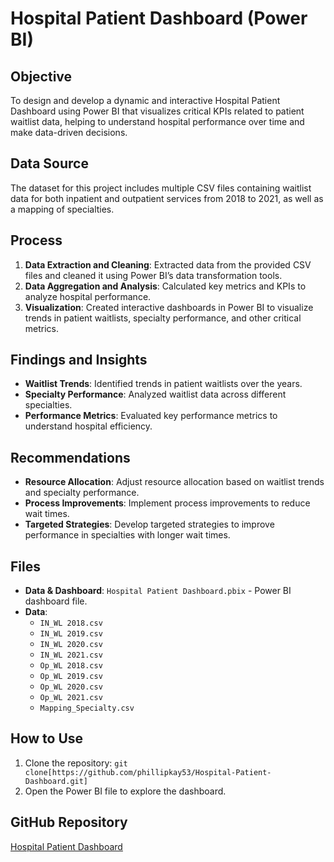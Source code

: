 # Hospital Patient Dashboard (Power BI)

## Objective
To design and develop a dynamic and interactive Hospital Patient Dashboard using Power BI that visualizes critical KPIs related to patient waitlist data, helping to understand hospital performance over time and make data-driven decisions.

## Data Source
The dataset for this project includes multiple CSV files containing waitlist data for both inpatient and outpatient services from 2018 to 2021, as well as a mapping of specialties.

## Process
1. **Data Extraction and Cleaning**: Extracted data from the provided CSV files and cleaned it using Power BI’s data transformation tools.
2. **Data Aggregation and Analysis**: Calculated key metrics and KPIs to analyze hospital performance.
3. **Visualization**: Created interactive dashboards in Power BI to visualize trends in patient waitlists, specialty performance, and other critical metrics.

## Findings and Insights
- **Waitlist Trends**: Identified trends in patient waitlists over the years.
- **Specialty Performance**: Analyzed waitlist data across different specialties.
- **Performance Metrics**: Evaluated key performance metrics to understand hospital efficiency.

## Recommendations
- **Resource Allocation**: Adjust resource allocation based on waitlist trends and specialty performance.
- **Process Improvements**: Implement process improvements to reduce wait times.
- **Targeted Strategies**: Develop targeted strategies to improve performance in specialties with longer wait times.

## Files
- **Data & Dashboard**: `Hospital Patient Dashboard.pbix` - Power BI dashboard file.
- **Data**: 
  - `IN_WL 2018.csv`
  - `IN_WL 2019.csv`
  - `IN_WL 2020.csv`
  - `IN_WL 2021.csv`
  - `Op_WL 2018.csv`
  - `Op_WL 2019.csv`
  - `Op_WL 2020.csv`
  - `Op_WL 2021.csv`
  - `Mapping_Specialty.csv`

## How to Use
1. Clone the repository: `git clone[https://github.com/phillipkay53/Hospital-Patient-Dashboard.git]`
2. Open the Power BI file to explore the dashboard.

## GitHub Repository
[Hospital Patient Dashboard](https://github.com/phillipkay53/Hospital-Patient-Dashboard.git)
